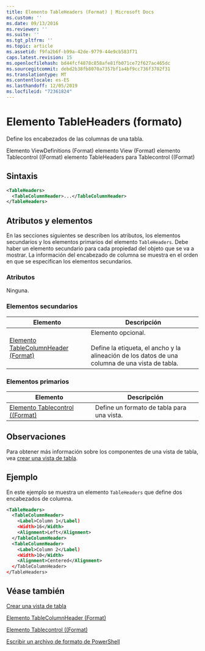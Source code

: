 ```yaml
---
title: Elemento TableHeaders (Format) | Microsoft Docs
ms.custom: ''
ms.date: 09/13/2016
ms.reviewer: ''
ms.suite: ''
ms.tgt_pltfrm: ''
ms.topic: article
ms.assetid: f9fa2b6f-b99a-42de-9779-44e9cb583f71
caps.latest.revision: 15
ms.openlocfilehash: bd44fcf4878c858afe81fb071ce72f627ac465dc
ms.sourcegitcommit: debd2b38fb8070a7357bf1a4bf9cc736f3702f31
ms.translationtype: MT
ms.contentlocale: es-ES
ms.lasthandoff: 12/05/2019
ms.locfileid: "72361824"
---
```

# <a name="tableheaders-element-format"></a>Elemento TableHeaders (formato)

Define los encabezados de las columnas de una tabla.

Elemento ViewDefinitions (Format) elemento View (Format) elemento Tablecontrol ((Format) elemento TableHeaders para Tablecontrol ((Format)

## <a name="syntax"></a>Sintaxis

```xml
<TableHeaders>
  <TableColumnHeader>...</TableColumnHeader>
</TableHeaders>

```

## <a name="attributes-and-elements"></a>Atributos y elementos

En las secciones siguientes se describen los atributos, los elementos secundarios y los elementos primarios del elemento `TableHeaders`. Debe haber un elemento secundario para cada propiedad del objeto que se va a mostrar. La información del encabezado de columna se muestra en el orden en que se especifican los elementos secundarios.

### <a name="attributes"></a>Atributos

Ninguna.

### <a name="child-elements"></a>Elementos secundarios

|Elemento|Descripción|
|-------------|-----------------|
|[Elemento TableColumnHeader (Format)](./tablecolumnheader-element-format.md)|Elemento opcional.<br /><br /> Define la etiqueta, el ancho y la alineación de los datos de una columna de una vista de tabla.|

### <a name="parent-elements"></a>Elementos primarios

|Elemento|Descripción|
|-------------|-----------------|
|[Elemento Tablecontrol ((Format)](./tablecontrol-element-format.md)|Define un formato de tabla para una vista.|

## <a name="remarks"></a>Observaciones

Para obtener más información sobre los componentes de una vista de tabla, vea [crear una vista de tabla](./creating-a-table-view.md).

## <a name="example"></a>Ejemplo

En este ejemplo se muestra un elemento `TableHeaders` que define dos encabezados de columna.

```xml
<TableHeaders>
  <TableColumnHeader>
    <Label>Column 1</Label)
    <Width>16</Width>
    <Alignment>Left</Alignment>
  </TableColumnHeader>
  <TableColumnHeader>
    <Label>Column 2</Label)
    <Width>10</Width>
    <Alignment>Centered</Alignment>
  </TableColumnHeader>
</TableHeaders>
```

## <a name="see-also"></a>Véase también

[Crear una vista de tabla](./creating-a-table-view.md)

[Elemento TableColumnHeader (Format)](./tablecolumnheader-element-format.md)

[Elemento Tablecontrol ((Format)](./tablecontrol-element-format.md)

[Escribir un archivo de formato de PowerShell](./writing-a-powershell-formatting-file.md)
